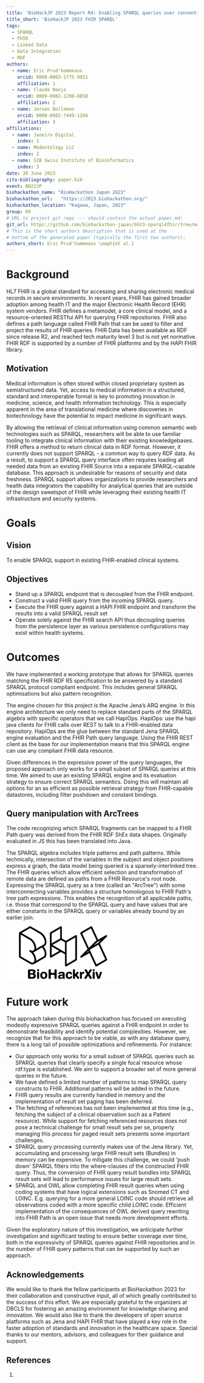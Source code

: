 ```yaml
---
title: 'BioHackJP 2023 Report R4: Enabling SPARQL queries over conventional medical records'
title_short: 'BioHackJP 2023 FHIR SPARQL'
tags:
  - SPARQL
  - FHIR
  - Linked Data
  - Data Integration
  - RDF
authors:
  - name: Eric Prud'hommeaux
    orcid: 0000-0003-1775-9921
    affiliation: 1
  - name: Claude Nanjo
    orcid: 0009-0002-1208-8858
    affiliation: 2
  - name: Jerven Bolleman
    orcid: 0000-0002-7449-1266
    affiliation: 3
affiliations:
  - name: Janeiro Digital
    index: 1
  - name: Medontology LLC
    index: 2
  - name: SIB Swiss Institute of Bioinformatics
    index: 3
date: 30 June 2023
cito-bibliography: paper.bib
event: BH23JP
biohackathon_name: "BioHackathon Japan 2023"
biohackathon_url:   "https://2023.biohackathon.org/"
biohackathon_location: "Kagawa, Japan, 2023"
group: R4
# URL to project git repo --- should contain the actual paper.md:
git_url: https://github.com/biohackathon-japan/bh23-sparql4fhir/tree/main/paper
# This is the short authors description that is used at the
# bottom of the generated paper (typically the first two authors):
authors_short: Eric Prud'hommeaux \emph{et al.}
---
```


# Background

HL7 FHIR is a global standard for accessing and sharing electronic medical records in secure environments. In recent years, FHIR has gained broader adoption among health IT and the major Electronic Health Record (EHR) system vendors. FHIR defines a metamodel, a core clinical model, and a resource-oriented RESTful API for querying FHIR repositories. FHIR also defines a path language called FHIR Path that can be used to filter and project the results of FHIR queries. FHIR Data has been available as RDF since release R2, and reached tech maturity level 3 but is not yet normative. FHIR RDF is supported by a number of FHIR platforms and by the HAPI FHIR library.

## Motivation

Medical information is often stored within closed proprietary system as semistructured data. Yet, access to medical information in a structured, standard and interoperable format is key to promoting innovation in medicine, science, and health information technology. This is especially apparent in the area of translational medicine where discoveries in biotechnology have the potential to impact medicine in significant ways. 

By allowing the retrieval of clinical information using common semantic web technologies such as SPARQL, researchers will be able to use familiar tooling to integrate clinical information with their existing knowledgebases. FHIR offers a method to return clinical data in RDF format. However, it currently does not support SPARQL - a common way to query RDF data. As a result, to support a SPARQL query interface often requires loading all needed data from an existing FHIR Source into a separate SPARQL-capable database. This approach is undesirable for reasons of security and data freshness. SPARQL support allows organizations to provide researchers and health data integrators the capability for analytical queries that are outside of the design sweetspot of FHIR while leveraging their existing health IT infrastructure and security systems. 

# Goals

## Vision

To enable SPARQL support in existing FHIR-enabled clinical systems. 

## Objectives

* Stand up a SPARQL endpoint that is decoupled from the FHIR endpoint.
* Construct a valid FHIR query from the incoming SPARQL query.
* Execute the FHIR query against a HAPI FHIR endpoint and transform the results into a valid SPARQL result set
* Operate solely against the FHIR search API thus decoupling queries from the persistence layer as various persistence configurations may exist within health systems.

# Outcomes

We have implemented a working prototype that allows for SPARQL queries matching the FHIR RDF R5 specification to be answered by a standard SPARQL protocol compliant endpoint. This includes general SPARQL optimisations but also pattern recognition. 

The engine chosen for this project is the Apache Jena’s ARQ engine. In this engine architecture we only need to replace standard parts of the SPARQL algebra with specific operators that we call HapiOps. HapiOps: use the hapi java clients for FHIR calls over REST to talk to a FHIR-enabled data repository. HapiOps are the glue between the standard Jena SPARQL engine evaluation and the FHIR Path query language. Using the FHIR REST client as the base for our implementation means that this SPARQL engine can use any compliant FHIR data resource.

Given differences in the expressive power of the query languages, the proposed approach only works for a small subset of SPARQL queries at this time. We aimed to use an existing SPARQL engine and its evaluation strategy to ensure correct SPARQL semantics. Doing this will maintain all options for an as efficient as possible retrieval strategy from FHIR-capable datastores, including filter pushdown and constant bindings.

## Query manipulation with ArcTrees

The code recognizing which SPARQL fragments can be mapped to a FHIR Path query was derived from the FHIR RDF ShEx data shapes. Originally evaluated in JS this has been translated into Java.

The SPARQL algebra includes triple patterns and path patterns. While technically, intersection of the variables in the subject and object positions express a graph, the data model being queried is a sparsely-interlinked tree. The FHIR queries which allow efficient selection and transformation of remote data are defined as paths from a FHIR Resource's root node. Expressing the SPARQL query as a tree (called an "ArcTree") with some interconnecting variables provides a structure homologous to FHIR Path's tree path expressions. This enables the recognition of all applicable paths, i.e. those that correspond to the SPARQL query and have values that are either constants in the SPARQL query or variables already bound by an earlier join.

![Caption for BioHackrXiv logo figure](./biohackrxiv.png)

# Future work

The approach taken during this biohackathon has focused on executing modestly expressive SPARQL queries against a FHIR endpoint in order to demonstrate feasibility and identify potential complexities. However, we recognize that for this approach to be viable, as with any database query, there is a long tail of possible optimizations and refinements. For instance: 

* Our approach only works for a small subset of SPARQL queries such as SPARQL queries that clearly specify a single focal resource whose rdf:type is established. We aim to support a broader set of more general queries in the future.
* We have defined a limited number of patterns to map SPARQL query constructs to FHIR. Additional patterns will be added in the future.
* FHIR query results are currently handled in memory and the implementation of result set paging has been deferred.
* The fetching of references has not been implemented at this time (e.g., fetching the subject of a clinical observation such as a Patient resource). While support for fetching referenced resources does not pose a technical challenge for small result sets per se, properly managing this process for paged result sets presents some important challenges. 
* SPARQL query processing currently makes use of the Jena library. Yet, accumulating and processing large FHIR result sets (Bundles) in memory can be expensive. To mitigate this challenge, we could 'push down' SPARQL filters into the where-clauses of the constructed FHIR query. Thus, the conversion of FHIR query result bundles into SPARQL result sets will lead to performance issues for large result sets.
* SPARQL and OWL allow completing FHIR result queries when using coding systems that have logical extensions such as Snomed CT and LOINC. E.g. querying for a more general LOINC code should retrieve all observations coded with a more specific child LOINC code. Efficient implementation of the consequences of OWL derived query rewriting into FHIR Path is an open issue that needs more development efforts.

Given the exploratory nature of this investigation, we anticipate further investigation and significant testing to ensure better coverage over time, both in the expressivity of SPARQL queries against FHIR repositories and in the number of FHIR query patterns that can be supported by such an approach.

## Acknowledgements

We would like to thank the fellow participants at BioHackathon 2023 for their collaboration and constructive input, all of which greatly contributed to the success of this effort. We are especially grateful to the organizers at DBCLS for fostering an amazing environment for knowledge sharing and innovation. We would also like to thank the developers of open source platforms such as Jena and HAPI FHIR that have played a key role in the faster adoption of standards and innovation in the healthcare space. Special thanks to our mentors, advisors, and colleagues for their guidance and support.

## References

1.
